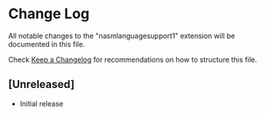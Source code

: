 # Change Log

All notable changes to the "nasmlanguagesupport1" extension will be documented in this file.

Check [Keep a Changelog](http://keepachangelog.com/) for recommendations on how to structure this file.

## [Unreleased]

- Initial release
